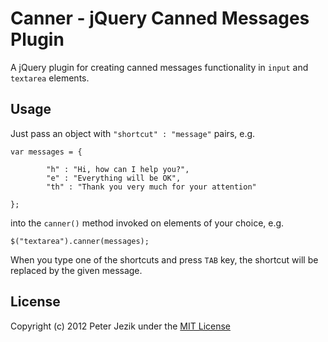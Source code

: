 # Canner - jQuery Canned Messages Plugin

A jQuery plugin for creating canned messages functionality in `input` and `textarea` elements.

## Usage

Just pass an object with `"shortcut" : "message"` pairs, e.g.

    var messages = {

			"h" : "Hi, how can I help you?",
			"e" : "Everything will be OK",
			"th" : "Thank you very much for your attention"

	};

into the `canner()` method invoked on elements of your choice, e.g.

	$("textarea").canner(messages);

When you type one of the shortcuts and press `TAB` key, the shortcut will be replaced by the given message.

## License

Copyright (c) 2012 Peter Jezik under the [MIT License](http://www.opensource.org/licenses/mit-license.php)